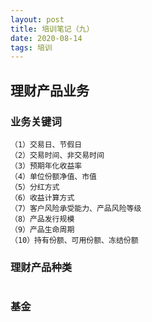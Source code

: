 ```yaml
---
layout: post
title: 培训笔记（九）
date: 2020-08-14
tags: 培训
---
```


## 理财产品业务
### 业务关键词
```
（1）交易日、节假日
（2）交易时间、非交易时间
（3）预期年化收益率
（4）单位份额净值、市值
（5）分红方式
（6）收益计算方式
（7）客户风险承受能力、产品风险等级
（8）产品发行规模
（9）产品生命周期
（10）持有份额、可用份额、冻结份额
```
### 理财产品种类
```

```

### 基金